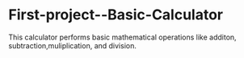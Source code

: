 # First-project--Basic-Calculator
This calculator performs basic mathematical operations like additon, subtraction,muliplication, and division. 
